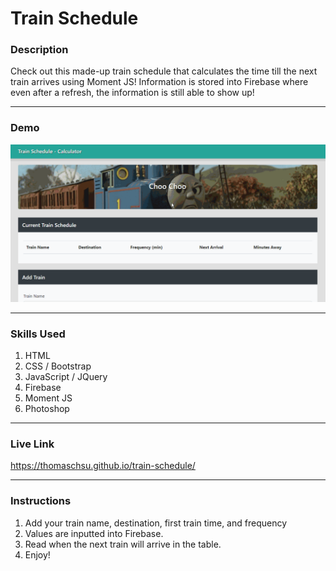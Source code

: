 # Train Schedule

### Description
Check out this made-up train schedule that calculates the time till the next train arrives using Moment JS! Information is stored into Firebase where even after a refresh, the information is still able to show up!

- - -

### Demo
![Image 1](/images/image01.gif)

- - -

### Skills Used
1. HTML
2. CSS / Bootstrap
3. JavaScript / JQuery
4. Firebase
5. Moment JS
6. Photoshop

- - - 

### Live Link
https://thomaschsu.github.io/train-schedule/

- - - 

### Instructions
1. Add your train name, destination, first train time, and frequency
2. Values are inputted into Firebase.
3. Read when the next train will arrive in the table.
4. Enjoy!